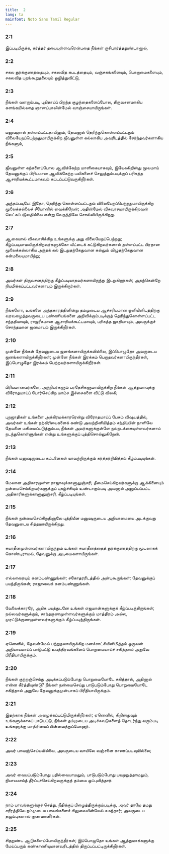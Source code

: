 ```yaml
---
title:  2
lang: ta
mainfont: Noto Sans Tamil Regular
---
```


###  2:1

இப்படியிருக்க, கர்த்தர் தயையுள்ளவரென்பதை நீங்கள் ருசிபார்த்ததுண்டானால்,

###  2:2

சகல துர்க்குணத்தையும், சகலவித கபடத்தையும், வஞ்சகங்களையும், பொறாமைகளையும், சகலவித புறங்கூறுதலையும் ஒழித்துவிட்டு,

###  2:3

நீங்கள் வளரும்படி, புதிதாய்ப் பிறந்த குழந்தைகளைப்போல, திருவசனமாகிய களங்கமில்லாத ஞானப்பாலின்மேல் வாஞ்சையாயிருங்கள்.

###  2:4

மனுஷரால் தள்ளப்பட்டதாயினும், தேவனால் தெரிந்துகொள்ளப்பட்டதும் விலையேறப்பெற்றதுமாயிருக்கிற ஜீவனுள்ள கல்லாகிய அவரிடத்தில் சேர்ந்தவர்களாகிய நீங்களும்,

###  2:5

ஜீவனுள்ள கற்களைப்போல ஆவிக்கேற்ற மாளிகையாகவும், இயேசுகிறிஸ்து மூலமாய் தேவனுக்குப் பிரியமான ஆவிக்கேற்ற பலிகளைச் செலுத்தும்படிக்குப் பரிசுத்த ஆசாரியக்கூட்டமாகவும் கட்டப்பட்டுவருகிறீர்கள்.

###  2:6

அந்தப்படியே: இதோ, தெரிந்து கொள்ளப்பட்டதும் விலையேறப்பெற்றதுமாயிருக்கிற மூலைக்கல்லைச் சீயோனில் வைக்கிறேன்; அதின்மேல் விசுவாசமாயிருக்கிறவன் வெட்கப்படுவதில்லை என்று வேதத்திலே சொல்லியிருக்கிறது.

###  2:7

ஆகையால் விசுவாசிக்கிற உங்களுக்கு அது விலையேறப்பெற்றது; கீழ்ப்படியாமலிருக்கிறவர்களுக்கோ வீட்டைக் கட்டுகிறவர்களால் தள்ளப்பட்ட பிரதான மூலைக்கல்லாகிய அந்தக் கல் இடறுதற்கேதுவான கல்லும் விழுதற்கேதுவான கன்மலையுமாயிற்று;

###  2:8

அவர்கள் திருவசனத்திற்கு கீழ்ப்படியாதவர்களாயிருந்து இடறுகிறார்கள்; அதற்கென்றே நியமிக்கப்பட்டவர்களாயும் இருக்கிறார்கள்.

###  2:9

நீங்களோ, உங்களை அந்தகாரத்தினின்று தம்முடைய ஆச்சரியமான ஒளியினிடத்திற்கு வரவழைத்தவருடைய புண்ணியங்களை அறிவிக்கும்படிக்குத் தெரிந்துகொள்ளப்பட்ட சந்ததியாயும், ராஜரீகமான ஆசாரியக்கூட்டமாயும், பரிசுத்த ஜாதியாயும், அவருக்குச் சொந்தமான ஜனமாயும் இருக்கிறீர்கள்.

###  2:10

முன்னே நீங்கள் தேவனுடைய ஜனங்களாயிருக்கவில்லை, இப்பொழுதோ அவருடைய ஜனங்களாயிருக்கிறீர்கள்; முன்னே நீங்கள் இரக்கம் பெறாதவர்களாயிருந்தீர்கள், இப்பொழுதோ இரக்கம் பெற்றவர்களாயிருக்கிறீர்கள்.

###  2:11

பிரியமானவர்களே, அந்நியர்களும் பரதேசிகளுமாயிருக்கிற நீங்கள் ஆத்துமாவுக்கு விரோதமாய்ப் போர்செய்கிற மாம்ச இச்சைகளை விட்டு விலகி,

###  2:12

புறஜாதிகள் உங்களை அக்கிரமக்காரரென்று விரோதமாய்ப் பேசும் விஷயத்தில், அவர்கள் உங்கள் நற்கிரியைகளைக் கண்டு அவற்றினிமித்தம் சந்திப்பின் நாளிலே தேவனை மகிமைப்படுத்தும்படி நீங்கள் அவர்களுக்குள்ளே நல்நடக்கையுள்ளவர்களாய் நடந்துகொள்ளுங்கள் என்று உங்களுக்குப் புத்திசொல்லுகிறேன்.

###  2:13

நீங்கள் மனுஷருடைய கட்டளைகள் யாவற்றிருக்கும் கர்த்தர்நிமித்தம் கீழ்ப்படியுங்கள்.

###  2:14

மேலான அதிகாரமுள்ள ராஜாவுக்கானாலுஞ்சரி, தீமைசெய்கிறவர்களுக்கு ஆக்கினையும் நன்மைசெய்கிறவர்களுக்குப் புகழ்ச்சியும் உண்டாகும்படி அவனால் அனுப்பப்பட்ட அதிகாரிகளுக்கானாலுஞ்சரி, கீழ்ப்படியுங்கள்.

###  2:15

நீங்கள் நன்மைசெய்கிறதினாலே புத்தியீன மனுஷருடைய அறியாமையை அடக்குவது தேவனுடைய சித்தமாயிருக்கிறது.

###  2:16

சுயாதீனமுள்ளவர்களாயிருந்தும் உங்கள் சுயாதீனத்தைத் துர்க்குணத்திற்கு மூடலாகக் கொண்டிராமல், தேவனுக்கு அடிமைகளாயிருங்கள்.

###  2:17

எல்லாரையும் கனம்பண்ணுங்கள்; சகோதரரிடத்தில் அன்புகூருங்கள்; தேவனுக்குப் பயந்திருங்கள்; ராஜாவைக் கனம்பண்ணுங்கள்.

###  2:18

வேலைக்காரரே, அதிக பயத்துடனே உங்கள் எஜமான்களுக்குக் கீழ்ப்படிந்திருங்கள்; நல்லவர்களுக்கும், சாந்தகுணமுள்ளவர்களுக்கும் மாத்திரம் அல்ல, முரட்டுக்குணமுள்ளவர்களுக்கும் கீழ்ப்படிந்திருங்கள்.

###  2:19

ஏனெனில், தேவன்மேல் பற்றுதலாயிருக்கிற மனச்சாட்சியினிமித்தம் ஒருவன் அநியாயமாய்ப் பாடுபட்டு உபத்திரவங்களைப் பொறுமையாய்ச் சகித்தால் அதுவே பிரீதியாயிருக்கும்.

###  2:20

நீங்கள் குற்றஞ்செய்து அடிக்கப்படும்போது பொறுமையோடே சகித்தால், அதினால் என்ன கீர்த்தியுண்டு? நீங்கள் நன்மைசெய்து பாடுபடும்போது பொறுமையோடே சகித்தால் அதுவே தேவனுக்குமுன்பாகப் பிரீதியாயிருக்கும்.

###  2:21

இதற்காக நீங்கள் அழைக்கப்பட்டுமிருக்கிறீர்கள்; ஏனெனில், கிறிஸ்துவும் உங்களுக்காகப் பாடுபட்டு, நீங்கள் தம்முடைய அடிச்சுவடுகளைத் தொடர்ந்து வரும்படி உங்களுக்கு மாதிரியைப் பின்வைத்துப்போனார்.

###  2:22

அவர் பாவஞ்செய்யவில்லை, அவருடைய வாயிலே வஞ்சனை காணப்படவுமில்லை;

###  2:23

அவர் வையப்படும்போது பதில்வையாமலும், பாடுபடும்போது பயமுறுத்தாமலும், நியாயமாய்த் தீர்ப்புச்செய்கிறவருக்குத் தம்மை ஒப்புவித்தார்.

###  2:24

நாம் பாவங்களுக்குச் செத்து, நீதிக்குப் பிழைத்திருக்கும்படிக்கு, அவர் தாமே தமது சரீரத்திலே நம்முடைய பாவங்களைச் சிலுவையின்மேல் சுமந்தார்; அவருடைய தழும்புகளால் குணமானீர்கள்.

###  2:25

சிதறுண்ட ஆடுகளைப்போலிருந்தீர்கள்; இப்பொழுதோ உங்கள் ஆத்துமாக்களுக்கு மேய்ப்பரும் கண்காணியுமானவரிடத்தில் திருப்பப்பட்டிருக்கிறீர்கள்.

